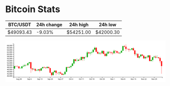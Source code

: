 # Bitcoin Stats

BTC/USDT|24h change|24h high|24h low|
|---|---|---|---|
|$49093.43|-9.03%|$54251.00|$42000.30|

<img src="./chart.svg">
